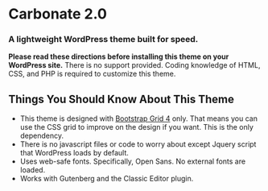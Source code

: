 # Carbonate 2.0
### A lightweight WordPress theme built for speed.

**Please read these directions before installing this theme on your WordPress site.** There is no support provided. Coding knowledge of HTML, CSS, and PHP is required to customize this theme.

## Things You Should Know About This Theme
- This theme is designed with [Bootstrap Grid 4](https://getbootstrap.com/docs/4.3/layout/grid/) only. That means you can use the CSS grid to improve on the design if you want. This is the only dependency.
- There is no javascript files or code to worry about except Jquery script that WordPress loads by default.
- Uses web-safe fonts. Specifically, Open Sans. No external fonts are loaded.
- Works with Gutenberg and the Classic Editor plugin.

